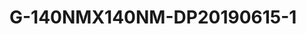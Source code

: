 <a name="material" />

# G-140NMX140NM-DP20190615-1
<script type="application/ld+json">
  {
    "@context": "https://schema.org/",
    "@type": "ChemicalSubstance",
    "http://purl.org/dc/terms/conformsTo":
      {
        "@type": "CreativeWork",
        "@id": "https://bioschemas.org/profiles/ChemicalSubstance/0.4-RELEASE/"
      },
    "@id": "https://egonw.github.io/nanowiki/nanowiki490.html#material",
    "name": "G-140NMX140NM-DP20190615-1",
    "sameAs": "http://127.0.0.1/mediawiki/index.php/Special:URIResolver/G-2D140NMX140NM-2DDP20190615-2D1"
  }
</script>

